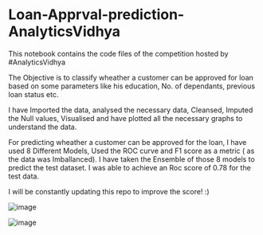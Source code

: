 # Loan-Apprval-prediction-AnalyticsVidhya

This notebook contains the code files of the competition hosted by #AnalyticsVidhya

The Objective is to classify wheather a customer can be approved for loan based on some parameters like his education, No. of dependants,
previous loan status etc. 

I have Imported the data, analysed the necessary data, Cleansed, Imputed the Null values, Visualised and have plotted all the necessary graphs to understand the data.

For predicting wheather a customer can be approved for the loan, I have used 8 Different Models, Used the ROC curve and F1 score as a metric ( as the data was Imballanced).
I have taken the Ensemble of those 8 models to predict the test dataset. I was able to achieve an Roc score of 0.78 for the test data. 

I will be constantly updating this repo to improve the score! :)


![image](https://user-images.githubusercontent.com/20862520/153546189-199eb395-9d64-481a-bb56-86c7838288f8.png)


![image](https://user-images.githubusercontent.com/20862520/153546808-218d69ce-4d6c-4b1f-9d3f-5ef22f036e82.png)

